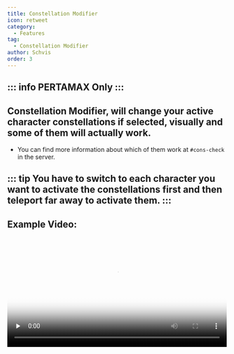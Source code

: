```yaml
---
title: Constellation Modifier
icon: retweet
category:
  - Features
tag:
  - Constellation Modifier
author: Schvis
order: 3
---
```

::: info PERTAMAX Only
:::
---
## Constellation Modifier, will change your active character constellations if selected, visually and some of them will actually work.
- You can find more information about which of them work at `#⁠cons-check` in the server. 

::: tip You have to switch to each character you want to activate the constellations first and then teleport far away to activate them.
:::
---
## Example Video:

<video controls preload="none" width="100%" poster="https://nextcloud.atruicardona.xyz/s/kzizWdRXjmnDL8G/preview"><source src="https://nextcloud.atruicardona.xyz/s/kzizWdRXjmnDL8G/download" type="video/mp4"></video>
